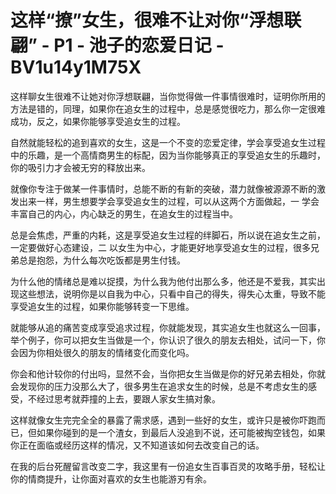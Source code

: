 # 这样“撩”女生，很难不让对你“浮想联翩” - P1 - 池子的恋爱日记 - BV1u14y1M75X

这样聊女生很难不让她对你浮想联翩，当你觉得做一件事情很难时，证明你所用的方法是错的，同理，如果你在追女生的过程中，总是感觉很吃力，那么你一定很难成功，反之，如果你能够享受追女生的过程。

自然就能轻松的追到喜欢的女生，这是一个不变的恋爱定律，学会享受追女生过程中的乐趣，是一个高情商男生的标配，因为当你能够真正的享受追女生的乐趣时，你的吸引力才会被无穷的释放出来。

就像你专注于做某一件事情时，总能不断的有新的突破，潜力就像被源源不断的激发出来一样，男生想要学会享受追女生的过程，可以从这两个方面做起，一 学会丰富自己的内心，内心缺乏的男生，在追女生的过程当中。

总是会焦虑，严重的内耗，这是享受追女生过程的绊脚石，所以说在追女生之前，一定要做好心态建设，二 以女生为中心，才能更好地享受追女生的过程，很多兄弟总是抱怨，为什么每次吃饭都是男生付钱。

为什么他的情绪总是难以捉摸，为什么我为他付出那么多，他还是不爱我，其实出现这些想法，说明你是以自我为中心，只看中自己的得失，得失心太重，导致不能享受追女生的过程，如果你能够转变一下思维。

就能够从追的痛苦变成享受追求过程，你就能发现，其实追女生也就这么一回事，举个例子，你可以把女生当做是一个，你认识了很久的朋友去相处，试问一下，你会因为你相处很久的朋友的情绪变化而变化吗。

你会和他计较你的付出吗，显然不会，当你把女生当做是你的好兄弟去相处，你就会发现你的压力没那么大了，很多男生在追求女生的时候，总是不考虑女生的感受，不经过思考就莽撞的上去，要跟人家女生搞对象。

这样就像女生完完全全的暴露了需求感，遇到一些好的女生，或许只是被你吓跑而已，但如果你碰到的是一个渣女，到最后人没追到不说，还可能被掏空钱包，如果你正在面临或经历这样的情况，又不知道该如何去改变自己的话。

在我的后台死醒留言改变二字，我这里有一份追女生百事百灵的攻略手册，轻松让你的情商提升，让你面对喜欢的女生也能游刃有余。